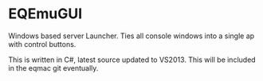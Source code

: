 # EQEmuGUI
Windows based server Launcher. Ties all console windows into a single ap with control buttons.

This is written in C#, latest source updated to VS2013.
This will be included in the eqmac git eventually.
